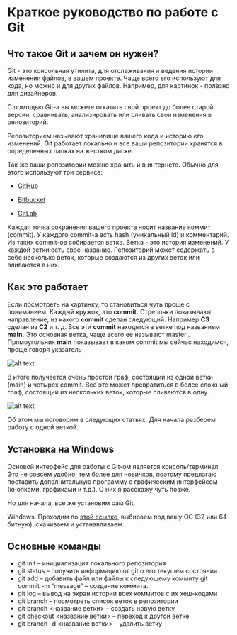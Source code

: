# Краткое руководство по работе с Git
## Что такое Git и зачем он нужен?
Git - это консольная утилита, для отслеживания и ведения истории изменения файлов, в вашем проекте. Чаще всего его используют для кода, но можно и для других файлов. Например, для картинок - полезно для дизайнеров.

С помощью Git-a вы можете откатить свой проект до более старой версии, сравнивать, анализировать или сливать свои изменения в репозиторий.

Репозиторием называют хранилище вашего кода и историю его изменений. Git работает локально и все ваши репозитории хранятся в определенных папках на жестком диске.

Так же ваши репозитории можно хранить и в интернете. Обычно для этого используют три сервиса:

* [GitHub](https://github.com/)

* [Bitbucket](https://bitbucket.org/)

* [GitLab](https://about.gitlab.com/)

Каждая точка сохранения вашего проекта носит название коммит (commit). У каждого commit-a есть hash (уникальный id) и комментарий. Из таких commit-ов собирается ветка. Ветка - это история изменений. У каждой ветки есть свое название. Репозиторий может содержать в себе несколько веток, которые создаются из других веток или вливаются в них.

## Как это работает
Если посмотреть на картинку, то становиться чуть проще с пониманием. Каждый кружок, это **commit.** Стрелочки показывают направление, из какого **commit** сделан следующий. Например **C3** сделан из **С2** и т. д. Все эти **commit** находятся в ветке под названием **main.** Это основная ветка, чаще всего ее называют master . Прямоугольник **main** показывает в каком commit мы сейчас находимся, проще говоря указатель

![alt text](https://habrastorage.org/getpro/habr/upload_files/81d/ab6/de0/81dab6de02b4179fc1bc8c119dfce9ca "скриншот")

В итоге получается очень простой граф, состоящий из одной ветки (main) и четырех commit. Все это может превратиться в более сложный граф, состоящий из нескольких веток, которые сливаются в одну.

![alt text](https://habrastorage.org/getpro/habr/upload_files/137/e03/4ea/137e034eadd3c4459a734354a029fb1a "скриншот")

Об этом мы поговорим в следующих статьях. Для начала разберем работу с одной веткой.

## Установка на Windows
Основой интерфейс для работы с Git-ом является консоль/терминал. Это не совсем удобно, тем более для новичков, поэтому предлагаю поставить дополнительную программу с графическим интерфейсом (кнопками, графиками и т.д.). О них я расскажу чуть позже.

Но для начала, все же установим сам Git.

Windows. Проходим по [этой ссылке](https://github.com/), выбираем под вашу ОС (32 или 64 битную), скачиваем и устанавливаем.

## Основные команды
* git init – инициализация локального репозитория
* git status – получить информацию от git о его текущем состоянии
* git add – добавить файл или файлы к следующему коммиту
git commit -m “message” – создание коммита.
* git log – вывод на экран истории всех коммитов с их хеш-кодами
* git branch – посмотреть список веток в репозитории
* git branch <название ветки> – создать новую ветку
* git checkout <название ветки> – переход к другой ветке
* git branch -d <название ветки> – удалить ветку
